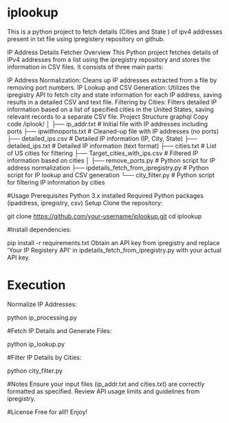 # iplookup
This is a python project to fetch details (Cities and State ) of ipv4 addresses present in txt file using ipregistery repository on github.


IP Address Details Fetcher
Overview
This Python project fetches details of IPv4 addresses from a list using the ipregistry repository and stores the information in CSV files. It consists of three main parts:

IP Address Normalization: Cleans up IP addresses extracted from a file by removing port numbers.
IP Lookup and CSV Generation: Utilizes the ipregistry API to fetch city and state information for each IP address, saving results in a detailed CSV and text file.
Filtering by Cities: Filters detailed IP information based on a list of specified cities in the United States, saving relevant records to a separate CSV file.
Project Structure
graphql
Copy code
/iplook/
│
├── ip_addr.txt                  # Initial file with IP addresses including ports
├── ipwithnoports.txt            # Cleaned-up file with IP addresses (no ports)
├── detailed_ips.csv             # Detailed IP information (IP, City, State)
├── detailed_ips.txt             # Detailed IP information (text format)
├── cities.txt                   # List of US cities for filtering
├── Target_cities_with_ips.csv   # Filtered IP information based on cities
│
├── remove_ports.py             # Python script for IP address normalization
├── ipdetails_fetch_from_ipregistry.py                 # Python script for IP lookup and CSV generation
└── city_filter.py               # Python script for filtering IP information by cities

#Usage
Prerequisites
Python 3.x installed
Required Python packages (ipaddress, ipregistry, csv)
Setup
Clone the repository:

git clone https://github.com/your-username/iplookup.git
cd iplookup

#Install dependencies:


pip install -r requirements.txt
Obtain an API key from ipregistry and replace 'Your IP Registery API' in ipdetails_fetch_from_ipregistry.py with your actual API key.

# Execution
Normalize IP Addresses:

python ip_processing.py

#Fetch IP Details and Generate Files:


python ip_lookup.py

#Filter IP Details by Cities:

python city_filter.py

#Notes
Ensure your input files (ip_addr.txt and cities.txt) are correctly formatted as specified.
Review API usage limits and guidelines from ipregistry.

#License
Free for all!! Enjoy!
